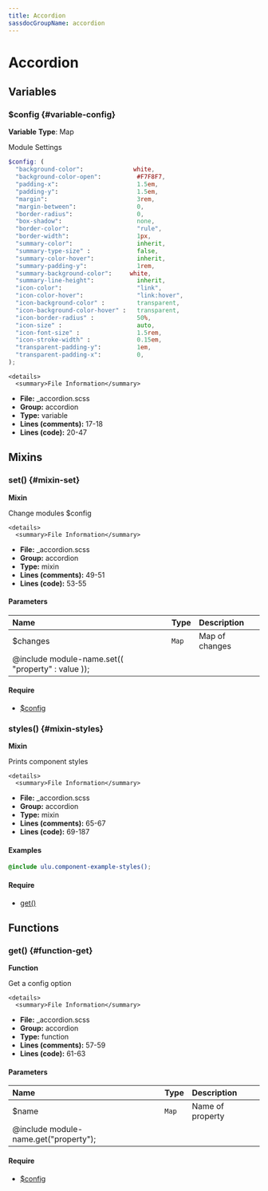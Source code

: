 ```yaml
---
title: Accordion
sassdocGroupName: accordion
---
```



# Accordion





## Variables




<div class="sassdoc-item-header">

###  $config {#variable-config}

  <div class="sassdoc-item-header__labels">
    <span class="tag tag--primary"><strong>Variable</strong></span> <span class="tag"><strong>Type</strong>: Map</span>
  </div>

</div>

  

Module Settings
    
    

``` scss
$config: (
  "background-color":              white,
  "background-color-open":          #F7F8F7,
  "padding-x":                      1.5em,
  "padding-y":                      1.5em,
  "margin":                         3rem,
  "margin-between":                 0,
  "border-radius":                  0,
  "box-shadow":                     none,
  "border-color":                   "rule",
  "border-width":                   1px,
  "summary-color":                  inherit,
  "summary-type-size" :             false,
  "summary-color-hover":            inherit,
  "summary-padding-y":              1rem,
  "summary-background-color":     white,
  "summary-line-height":            inherit,
  "icon-color":                     "link",
  "icon-color-hover":               "link:hover",
  "icon-background-color" :         transparent,
  "icon-background-color-hover" :   transparent,
  "icon-border-radius" :            50%,
  "icon-size" :                     auto,
  "icon-font-size" :                1.5rem,
  "icon-stroke-width" :             0.15em,
  "transparent-padding-y":          1em,
  "transparent-padding-x":          0,
);
```
  

    <details>
      <summary>File Information</summary>
- **File:** _accordion.scss
- **Group:** accordion
- **Type:** variable
- **Lines (comments):** 17-18
- **Lines (code):** 20-47
    </details>
    
  

## Mixins




<div class="sassdoc-item-header">

###  set() {#mixin-set}

  <div class="sassdoc-item-header__labels">
    <span class="tag tag--primary"><strong>Mixin</strong></span>
  </div>

</div>

  

Change modules $config
    
    

    <details>
      <summary>File Information</summary>
- **File:** _accordion.scss
- **Group:** accordion
- **Type:** mixin
- **Lines (comments):** 49-51
- **Lines (code):** 53-55
    </details>
    

#### Parameters


|Name|Type|Description|
|:--|:--|:--|
|$changes|`Map`|Map of changes
  @include module-name.set(( "property" : value ));|

    

#### Require

- [$config](/sass/components/accordion/#variable-config)
  


<div class="sassdoc-item-header">

###  styles() {#mixin-styles}

  <div class="sassdoc-item-header__labels">
    <span class="tag tag--primary"><strong>Mixin</strong></span>
  </div>

</div>

  

Prints component styles
    
    

    <details>
      <summary>File Information</summary>
- **File:** _accordion.scss
- **Group:** accordion
- **Type:** mixin
- **Lines (comments):** 65-67
- **Lines (code):** 69-187
    </details>
    

#### Examples

      


``` scss
@include ulu.component-example-styles();
```
  

      

#### Require

- [get()](/sass/components/accordion/#function-get)
  
  

## Functions




<div class="sassdoc-item-header">

###  get() {#function-get}

  <div class="sassdoc-item-header__labels">
    <span class="tag tag--primary"><strong>Function</strong></span>
  </div>

</div>

  

Get a config option
    
    

    <details>
      <summary>File Information</summary>
- **File:** _accordion.scss
- **Group:** accordion
- **Type:** function
- **Lines (comments):** 57-59
- **Lines (code):** 61-63
    </details>
    

#### Parameters


|Name|Type|Description|
|:--|:--|:--|
|$name|`Map`|Name of property
  @include module-name.get("property");|

    

#### Require

- [$config](/sass/components/accordion/#variable-config)
  
  
  
